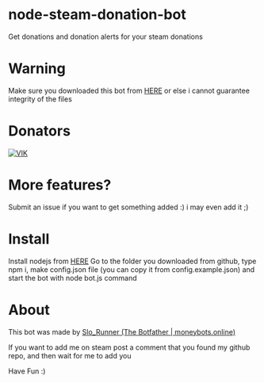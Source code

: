 # node-steam-donation-bot
Get donations and donation alerts for your steam donations

# Warning
Make sure you downloaded this bot from [HERE](https://github.com/SloRunner/node-steam-donation-bot) or else i cannot guarantee integrity of the files

# Donators
[![VIK](https://steamsignature.com/status/default/76561198343204445.png)](http://steamcommunity.com/profiles/76561198343204445)

# More features?

Submit an issue if you want to get something added :) i may even add it ;)

# Install

Install nodejs from [HERE](https://nodejs.org/en/)
Go to the folder you downloaded from github, type npm i, make config.json file (you can copy it from config.example.json) and start the bot with node bot.js command

# About
This bot was made by [Slo_Runner (The Botfather | moneybots.online)](https://steamcommunity.com/profiles/76561198129634369)

If you want to add me on steam post a comment that you found my github repo, and then wait for me to add you

Have Fun :)
